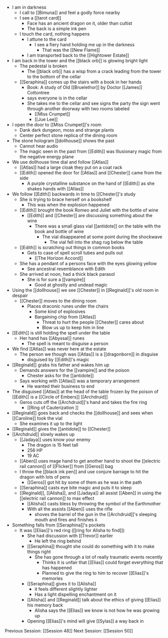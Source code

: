 - I am in darkness
	-  I call to [[Bimuna]] and feel a godly force nearby
	- I see a [[tarot card]] 
		- Face has an ancient dragon on it, older than cultist
		- The back is a simple ink pen
	- I touch the card, nothing happens
		- I attune to the card 
			- I see a fiery hand holding me up in the darkness
				- That was the [[New Flame]]
		- I am transported back to the [[Hightower Estate]]
- I am back in the tower and the [[black orb]] is glowing bright light
	- The pedestal is broken 
		- The [[black orb]] has a wisp from a crack leading from the tower to the bottom of the cellar
	- [[Seraphina]] comes up the stairs with a book in her hands
		- Book: A study of Old [[Bruelethor]] by Doctor [[James]] Cottontree
		- says everyone is in the cellar 
		- She takes me to the cellar and see signs the party the sign went through another doorway with two rooms labeled
			- [[Miss Crumpet]]
			- [[Jue Lee]]
- I open the door to [[Miss Crumpet]]'s room
	- Dank dark dungeon, moss and strange plants
	- Center perfect stone replica of the dining room
- The stone hologram [[dollhouse]] shows the past 
	- Cannot hear audio 
	- The magic seen in the past from [[Edith]] was Illusionary magic from the negative energy plane 
- We use dollhouse time dial and follow [[Atlas]] 
	- [[Atlas]] had a large cloak they put on a coat rack
	- [[Edith]] opened the door for [[Atlas]] and [[Chester]] came from the side
		- A purple crystalline substance on the hand of [[Edith]] as she shakes hands with [[Atlas]] 
- We follow [[Edith]] backwards in time to [[Chester]]'s study
	- She is trying to brace herself on a bookshelf
		- This was when the explosion happened 
	- [[Edith]] brought the book Romeo and Juliet with the bottle of wine
		- [[Edith]] and [[Chester]] are discussing something about the wine 
			- There was a small glass vial [[antidote]] on the table with the book and bottle of wine 
				- The vial disappeared at some point during the shockwave 
					- The vial fell into the shag rug below the table
	- [[Edith]] is scratching out things in common books
		- Gets to case of spell scroll tubes and pulls out
			- [[The Horizon Accord]]
	- She has  a pendant of a persons face with the eyes glowing yellow 
		- See ancestral resemblance with Edith
	- She arrived at noon, had a thick black parasol 
		- She is for sure a [[vampire]]
			- Good at ghostly and undead magic
- Using the [[dollhouse]] we see [[Chester]] in [[Reginald]]'s old room in despair
	- [[Chester]] moves to the dining room 
		- Places draconic runes under the chairs 
			- Some kind of explosives 
			- Bargaining chip from [[Atlas]]
				- Threat to hurt the people [[Chester]] cares about
				- Blow us up to keep him in line
- [[Edith]] is still holding the spell under the table 
	- Her hand has [[Abyssal]] runes
		- The spell is meant to disguise a person
- We find [[Atlas]] was never here at the estate
	- The person we though was [[Atlas]] is a [[dragonborn]] in disguise
		- disguised by [[Edith]]'s magic
- [[Reginald]] grabs his father and wakes him up
	- Demands answers for the [[vampire]] and the poison 
		- Chester asks for the [[antidote]]
	- Says working with [[Atlas]] was a temporary arrangement 
		- He wanted their business to end
- The disguised [[Atlas]] at the head of the table frozen by the poison of [[Edith]] is a [[Circle of Embers]] [[Archdruid]]
	- Geros cuts off the [[Archdruid]]'s hand and takes the fire ring
		- [[Ring of Cauterization ]]
- [[Reginald]] goes back and checks the [[dollhouse]] and sees when [[Caroline]] took the vial
	- She examines it up to the light
- [[Reginald]] gives the [[antidote]] to [[Chester]]
- [[Archdruid]] slowly wakes up
	- [[Jadaya]] uses know your enemy
		- The dragon is 15 feet tall
		- 256 HP
		- 19 AC
	- [[Aben]] uses mage hand to get another hand to shoot the [[electric rail cannon]] of [[Flicker]] from [[Geros]] bag
	- I throw the [[black ink pen]] and use conjure barrage to hit the dragon with lots of pens
		- [[Geros]] got hit by some of them as he was in the path
	- [[Seraphina]] casts eye bite magic and puts it to sleep
	- [[Reginald]], [[Alisha]], and [[Jadaya]] all assist [[Aben]] in using the [[electric rail cannon]] to max effect
		- [[Alisha]] casts bless by throwing the symbol of the Earthmother 
		- With all the assists [[Aben]] uses the rifle
			- shoves the barrel of the gun in the [[Archdruid]]'s sleeping mouth and fires and finishes ii
- Something falls from [[Seraphina]]'s pockets
	- It was [[Elias]]'s red ring ([[ring for Alisha to find]])
		- She had discussion with [[Trevor]] earlier 
			- He left the ring behind
		- [[Seraphina]] thought she  could do something with it to make things right
			- She has gone through a lot of really traumatic events recently
				- Thinks it is unfair that [[Elias]] could forget everything that has happened
				- Planned to give the ring to him to recover [[Elias]]'s memories
		- [[Seraphina]] gives it to [[Alisha]]
			- it feels different slightly lighter
			- Has a light dispelling enchantment on it
		- [[Alisha]] and [[Reginald]] talk about the ethics of giving [[Elias]] his memory back
			- Alisha says the [[Elias]] we know is not how he was growing up
		- Opening [[Elias]]'s mind will give [[Sylas]] a way back in

Previous Session: [[Session 48]]
Next Session: [[Session 50]]